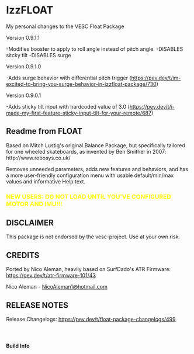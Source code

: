 # IzzFLOAT
My personal changes to the VESC Float Package

Version 0.9.1.1

-Modifies booster to apply to roll angle instead of pitch angle.
-DISABLES sitcky tilt
-DISABLES surge

Version 0.9.1.0

-Adds surge behavior with differential pitch trigger (https://pev.dev/t/im-excited-to-bring-you-surge-behavior-in-izzfloat-package/730)

Version 0.9.0.1

-Adds sticky tilt input with hardcoded value of 3.0 (https://pev.dev/t/i-made-my-first-feature-sticky-input-tilt-for-your-remote/687)


<H2>Readme from FLOAT</H2>
Based on Mitch Lustig's original Balance Package, but specifically tailored for one wheeled skateboards, as invented by Ben Smither in 2007: http://www.robosys.co.uk/

Removes unneeded parameters, adds new features and behaviors, and has a more user-friendly configuration menu with usable default/min/max values and informative Help text.

<H3><font color=yellow>NEW USERS: DO NOT LOAD UNTIL YOU'VE CONFIGURED MOTOR AND IMU!!!</font></H3>

<H2>DISCLAIMER</H2>

This package is not endorsed by the vesc-project. Use at your own risk.

<H2>CREDITS</H2>

Ported by Nico Aleman, heavily based on SurfDado's ATR Firmware: https://pev.dev/t/atr-firmware-101/43

Nico Aleman - <NicoAleman1@hotmail.com>

<H2>RELEASE NOTES</H2>

Release Changelogs: https://pev.dev/t/float-package-changelogs/499

#### &nbsp;
#### Build Info
